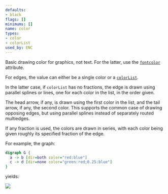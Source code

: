 ```yaml
---
defaults:
- black
flags: []
minimums: []
name: color
types:
- color
- colorList
used_by: ENC
---
```

Basic drawing color for graphics, not text. For the latter, use the
[`fontcolor`](#d:fontcolor) attribute.

For edges, the value can either be a single color or a
[`colorList`](/docs/attr-types/colorList/).

In the latter case, if `colorList` has no fractions,
the edge is drawn using parallel splines or lines,
one for each color in the list, in the order given.

The head arrow, if any, is drawn using the first color in the list,
and the tail arrow, if any, the second color. This supports the common
case of drawing opposing edges, but using parallel splines instead of
separately routed multiedges. 

If any fraction is used, the colors are drawn in series, with each color
being given roughly its specified fraction of the edge.

For example, the graph:

```dot
digraph G {
  a -> b [dir=both color="red:blue"]
  c -> d [dir=none color="green:red;0.25:blue"]
}
```

yields:

<IMG SRC="colorlist.gif">
